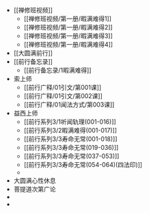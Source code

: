 - [[禅修班视频]]
	- [[禅修班视频/第一册/暇满难得1]]
	- [[禅修班视频/第一册/暇满难得2]]
	- [[禅修班视频/第一册/暇满难得3]]
	- [[禅修班视频/第一册/暇满难得4]]
- [[大圆满前行]]
- [[前行备忘录]]
	- [[前行备忘录/1暇满难得]]
- 索上师
	- [[前行广释/01引文/第001课]]
	- [[前行广释/01引文/第002课]]
	- [[前行广释/01闻法方式/第003课]]
- 益西上师
	- [[前行系列3/1听闻轨理(001-016)]]
	- [[前行系列3/2暇满难得(001-017)]]
	- [[前行系列3/3寿命无常(001-018)]]
	- [[前行系列3/3寿命无常(019-036)]]
	- [[前行系列3/3寿命无常(037-053)]]
	- [[前行系列3/3寿命无常(054-064)(四法印)]]
	-
- 大圆满心性休息
- 菩提道次第广论
-
-